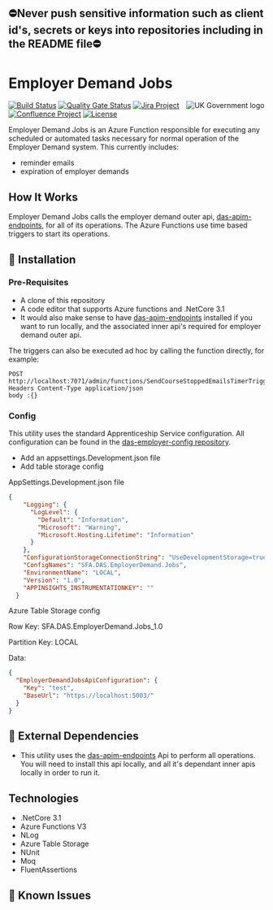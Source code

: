 ## ⛔Never push sensitive information such as client id's, secrets or keys into repositories including in the README file⛔

# Employer Demand Jobs

<img src="https://avatars.githubusercontent.com/u/9841374?s=200&v=4" align="right" alt="UK Government logo">


[![Build Status](https://dev.azure.com/sfa-gov-uk/Digital%20Apprenticeship%20Service/_apis/build/status/das-employerdemand-jobs?branchName=main)](https://dev.azure.com/sfa-gov-uk/Digital%20Apprenticeship%20Service/_build/latest?definitionId=_projectid_&branchName=main)
[![Quality Gate Status](https://sonarcloud.io/api/project_badges/measure?project=_projectId_&metric=alert_status)](https://sonarcloud.io/dashboard?id=_projectId_)
[![Jira Project](https://img.shields.io/badge/Jira-Project-blue)](https://skillsfundingagency.atlassian.net/secure/RapidBoard.jspa?rapidView=564&projectKey=_projectKey_)
[![Confluence Project](https://img.shields.io/badge/Confluence-Project-blue)](https://skillsfundingagency.atlassian.net/wiki/spaces/_pageurl_)
[![License](https://img.shields.io/badge/license-MIT-lightgrey.svg?longCache=true&style=flat-square)](https://en.wikipedia.org/wiki/MIT_License)

Employer Demand Jobs is an Azure Function responsible for executing any scheduled or automated tasks necessary for normal operation of the Employer Demand system. This currently includes: 
* reminder emails
* expiration of employer demands


## How It Works

Employer Demand Jobs calls the employer demand outer api, [das-apim-endpoints](https://github.com/skillsfundingagency/das-apim-endpoints), for all of its operations. The Azure Functions use time based triggers to start its operations.

## 🚀 Installation

### Pre-Requisites

* A clone of this repository
* A code editor that supports Azure functions and .NetCore 3.1
* It would also make sense to have [das-apim-endpoints](https://github.com/skillsfundingagency/das-apim-endpoints) installed if you want to run locally, and the associated inner api's required for employer demand outer api.

The triggers can also be executed ad hoc by calling the function directly, for example:
```
POST http://localhost:7071/admin/functions/SendCourseStoppedEmailsTimerTrigger
Headers Content-Type application/json
body :{}
```

### Config

This utility uses the standard Apprenticeship Service configuration. All configuration can be found in the [das-employer-config repository](https://github.com/SkillsFundingAgency/das-employer-config).

* Add an appsettings.Development.json file
* Add table storage config


AppSettings.Development.json file
```json
{
    "Logging": {
      "LogLevel": {
        "Default": "Information",
        "Microsoft": "Warning",
        "Microsoft.Hosting.Lifetime": "Information"
      }
    },
    "ConfigurationStorageConnectionString": "UseDevelopmentStorage=true;",
    "ConfigNames": "SFA.DAS.EmployerDemand.Jobs",
    "EnvironmentName": "LOCAL",
    "Version": "1.0",
    "APPINSIGHTS_INSTRUMENTATIONKEY": ""
  }  
```

Azure Table Storage config

Row Key: SFA.DAS.EmployerDemand.Jobs_1.0

Partition Key: LOCAL

Data:

```json
{
  "EmployerDemandJobsApiConfiguration": {
    "Key": "test",
    "BaseUrl": "https://localhost:5003/"
  }
}
```

## 🔗 External Dependencies

* This utility uses the [das-apim-endpoints](https://github.com/skillsfundingagency/das-apim-endpoints) Api to perform all operations. You will need to install this api locally, and all it's dependant inner apis locally in order to run it.


## Technologies

* .NetCore 3.1
* Azure Functions V3
* NLog
* Azure Table Storage
* NUnit
* Moq
* FluentAssertions


## 🐛 Known Issues

